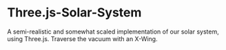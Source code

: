 # Three.js-Solar-System
A semi-realistic and somewhat scaled implementation of our solar system, using Three.js. Traverse the vacuum with an X-Wing.
